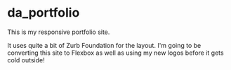 # da_portfolio
This is my responsive portfolio site.

It uses quite a bit of Zurb Foundation for the layout. I'm going to be converting this site to Flexbox as well as using my new logos before it gets cold outside!
